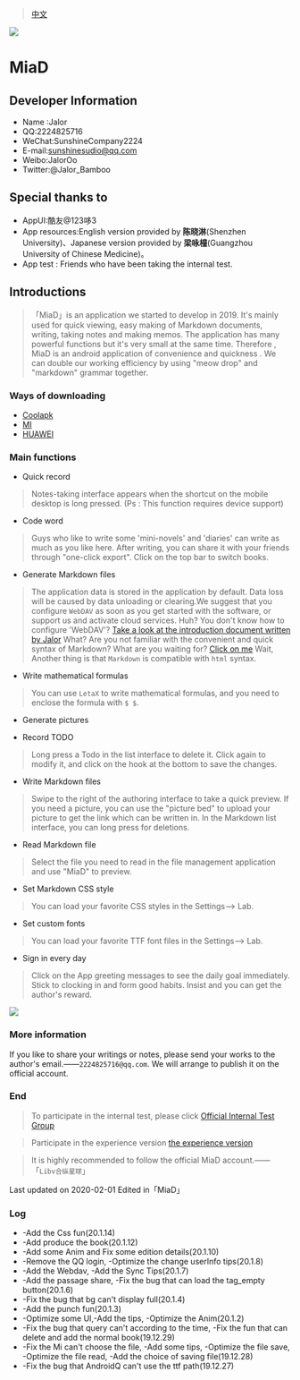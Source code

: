 > [中文](https://sunshinesudio.com/README)

![](https://i.niupic.com/images/2020/01/18/6l3D.png)

# MiaD

## Developer Information 
* Name :Jalor
* QQ:2224825716
* WeChat:SunshineCompany2224
* E-mail:sunshinesudio@qq.com
* Weibo:JalorOo
* Twitter:@Jalor_Bamboo


## Special thanks to 
* AppUI:酷友@123哆3
* App resources:English version provided by **陈晓淋**(Shenzhen University)、Japanese  version provided by **梁咏橦**(Guangzhou University of Chinese Medicine)。
* App test : Friends who have been taking the internal test. 

## Introductions 

> 「MiaD」is an application we started to develop in 2019. It's mainly used for quick viewing, easy making of Markdown documents, writing, taking notes and making  memos. The application has many powerful functions but it's very small at the same time. Therefore , MiaD is an android application of convenience and quickness . We can double our working efficiency by using "meow drop" and "markdown" grammar together.

### Ways of downloading
* [Coolapk](https://www.coolapk.com/apk/cn.sunshinesudio.libv)
* [MI](http://app.mi.com/details?id=cn.sunshinesudio.libv)
* [HUAWEI](https://appstore.huawei.com/app/C101050203)

### Main functions
* Quick record
> Notes-taking interface appears when the shortcut on the mobile desktop is long pressed. (Ps : This function requires device support)

* Code word
> Guys who like to write some 'mini-novels' and 'diaries' can write as much as you like here. After writing, you can share it with your friends through "one-click export".
> Click on the top bar to switch books.

* Generate Markdown files
> The application data is stored in the application by default. Data loss will be caused by data unloading or clearing.We suggest that you configure `WebDAV` as soon as you get started with the software, or support us and activate cloud services.
> Huh? You don't know how to configure 'WebDAV'?
> [Take a look at the introduction document written by Jalor](https://www.jianguoyun.com/p/DUGwV7oQg7GBCBj59sQC)
> What? Are you not familiar with the convenient and quick syntax of Markdown?
> What are you waiting for? [Click on me](https://github.com/younghz/Markdown)
> Wait, Another thing is that `Markdown` is compatible with `html` syntax.

* Write mathematical formulas
>You can use `LetaX` to write mathematical formulas, and you need to enclose the formula with `$ $`.

* Generate pictures

* Record TODO
> Long press a Todo in the list interface to delete it.
> Click again to modify it, and click on the hook at the bottom to save the changes.

* Write Markdown files
> Swipe to the right of the authoring interface to take a quick preview.
> If you need a picture, you can use the "picture bed" to upload your picture to get the link which can be written in.
> In the Markdown list interface, you can long press for deletions.

* Read Markdown file
> Select the file you need to read in the file management application and use "MiaD" to preview.

* Set Markdown CSS style
> You can load your favorite CSS styles in the Settings—> Lab.

* Set custom fonts
> You can load your favorite TTF font files in the Settings—> Lab.

* Sign in every day
> Click on the App greeting messages to see the daily goal immediately.
> Stick to clocking in and form good habits. Insist and you can get the author's reward.

![](https://i.niupic.com/images/2020/01/18/6l3G.png)

### More information
If you like to share your writings or notes, please send your works to the author's email.——`2224825716@qq.com`. We will arrange to publish it on the official account.

### End
> To participate in the internal test, please click [Official Internal Test Group](https://jq.qq.com/?_wv=1027&k=52RzxWK)

> Participate in the experience version [the experience version](https://fir.im/libv)

> It is highly recommended to follow the official MiaD account.——「`Libv合纵星球`」

Last updated on 2020-02-01
Edited in「MiaD」

### Log
* -Add the Css fun(20.1.14)
* -Add produce the book(20.1.12)
* -Add some Anim and Fix some edition details(20.1.10)
* -Remove the QQ login, -Optimize the change userInfo tips(20.1.8)
* -Add the Webdav, -Add the Sync Tips(20.1.7)
* -Add the passage share, -Fix the bug that can load the tag_empty button(20.1.6)
* -Fix the bug that bg can't display full(20.1.4)
* -Add the punch fun(20.1.3)
* -Optimize some UI,-Add the tips, -Optimize the Anim(20.1.2)
* -Fix the bug that query can't according to the time, -Fix the fun that can delete and add the normal book(19.12.29)
* -Fix the Mi can't choose the file, -Add some tips, -Optimize the file save, -Optimize the file read, -Add the choice of saving file(19.12.28)
* -Fix the bug that AndroidQ can't use the ttf path(19.12.27)
